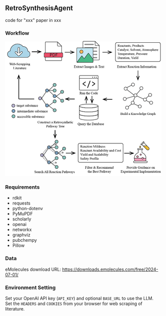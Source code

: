 ## RetroSynthesisAgent
code for "xxx" paper in xxx
### Workflow
![](images/workflow.png)
### Requirements
+ rdkit
+ requests
+ python-dotenv
+ PyMuPDF
+ scholarly
+ openai
+ networkx
+ graphviz
+ pubchempy
+ Pillow
### Data
eMolecules download URL: https://downloads.emolecules.com/free/2024-07-01/
### Environment Setting
Set your OpenAI API key (`API_KEY`) and optional `BASE_URL` to use the LLM.
Set the `HEADERS` and `COOKIES` from your browser for web scraping of literature.
